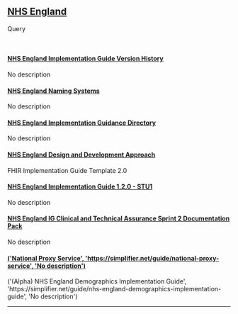 
<div class="container-nhs-pale-grey">

## <a href="https://simplifier.net/organization/nhsdigital">NHS England</a>
Query

</div>
<br>
<div class="col-grid">


<div class="col-grid-content">
<div class="col-grid-body">
    <h4 class="col-grid-title"><b><a href="https://simplifier.net/guide/nhs-england-implementation-guide-version-history">NHS England Implementation Guide Version History</a></b></h4>
    <p class="col-grid-text">No description</p>
</div>
</div>


<div class="col-grid-content">
<div class="col-grid-body">
    <h4 class="col-grid-title"><b><a href="https://simplifier.net/guide/nhs-england-naming-systems">NHS England Naming Systems</a></b></h4>
    <p class="col-grid-text">No description</p>
</div>
</div>


<div class="col-grid-content">
<div class="col-grid-body">
    <h4 class="col-grid-title"><b><a href="https://simplifier.net/guide/nhs-england-implementation-guidance-directory">NHS England Implementation Guidance Directory</a></b></h4>
    <p class="col-grid-text">No description</p>
</div>
</div>


<div class="col-grid-content">
<div class="col-grid-body">
    <h4 class="col-grid-title"><b><a href="https://simplifier.net/guide/nhs-england-design-and-development-approach">NHS England Design and Development Approach</a></b></h4>
    <p class="col-grid-text">FHIR Implementation Guide Template 2.0</p>
</div>
</div>


<div class="col-grid-content">
<div class="col-grid-body">
    <h4 class="col-grid-title"><b><a href="https://simplifier.net/guide/nhs-england-implementation-guide-stu1">NHS England Implementation Guide 1.2.0 - STU1</a></b></h4>
    <p class="col-grid-text">No description</p>
</div>
</div>


<div class="col-grid-content">
<div class="col-grid-body">
    <h4 class="col-grid-title"><b><a href="https://simplifier.net/guide/nhs-england-ig-clinical-and-technical-assurance-doc-pack">NHS England IG Clinical and Technical Assurance Sprint 2 Documentation Pack</a></b></h4>
    <p class="col-grid-text">No description</p>
</div>
</div>


<div class="col-grid-content">
<div class="col-grid-body">
    <h4 class="col-grid-title"><b><a href="('Directory of Service (Interoperability Standard)', 'https://simplifier.net/guide/directory-of-service', 'A standard developed for service directories')">('National Proxy Service', 'https://simplifier.net/guide/national-proxy-service', 'No description')</a></b></h4>
    <p class="col-grid-text">('(Alpha) NHS England Demographics Implementation Guide', 'https://simplifier.net/guide/nhs-england-demographics-implementation-guide', 'No description')</p>
</div>
</div>

</div>

---
